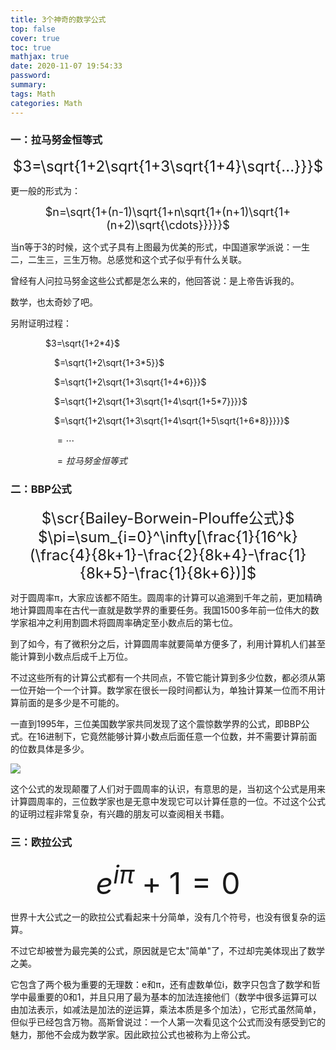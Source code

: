 ```yaml
---
title: 3个神奇的数学公式
top: false
cover: true
toc: true
mathjax: true
date: 2020-11-07 19:54:33
password:
summary:
tags: Math
categories: Math
---
```


### 一：拉马努金恒等式

<font size=5><center>$3=\sqrt{1+2\sqrt{1+3\sqrt{1+4}\sqrt{...}}}$</center></font>

更一般的形式为：

<font size=4><center>$n=\sqrt{1+(n-1)\sqrt{1+n\sqrt{1+(n+1)\sqrt{1+(n+2)\sqrt{\cdots}}}}}$</center></font>

当n等于3的时候，这个式子具有上图最为优美的形式，中国道家学派说：一生二，二生三，三生万物。总感觉和这个式子似乎有什么关联。

曾经有人问拉马努金这些公式都是怎么来的，他回答说：是上帝告诉我的。

数学，也太奇妙了吧。

另附证明过程：

<left>&emsp;&emsp;&emsp;&emsp;$3=\sqrt{1+2*4}$</left>

<left>&emsp;&emsp;&emsp;&emsp;&emsp;$=\sqrt{1+2\sqrt{1+3*5}}$</left>

<left>&emsp;&emsp;&emsp;&emsp;&emsp;$=\sqrt{1+2\sqrt{1+3\sqrt{1+4*6}}}$</left>

<left>&emsp;&emsp;&emsp;&emsp;&emsp;$=\sqrt{1+2\sqrt{1+3\sqrt{1+4\sqrt{1+5*7}}}}$</left>

<left>&emsp;&emsp;&emsp;&emsp;&emsp;$=\sqrt{1+2\sqrt{1+3\sqrt{1+4\sqrt{1+5\sqrt{1+6*8}}}}}$</left>

<left>&emsp;&emsp;&emsp;&emsp;&emsp;$=\cdots$</left>

<left>&emsp;&emsp;&emsp;&emsp;&emsp;$=拉马努金恒等式$</left>

### 二：BBP公式

<font size=5><center>$\scr{Bailey-Borwein-Plouffe公式}$</center></font>
<font size=5><center>$\pi=\sum_{i=0}^\infty[\frac{1}{16^k}(\frac{4}{8k+1}-\frac{2}{8k+4}-\frac{1}{8k+5}-\frac{1}{8k+6})]$</center></font>

对于圆周率π，大家应该都不陌生。圆周率的计算可以追溯到千年之前，更加精确地计算圆周率在古代一直就是数学界的重要任务。我国1500多年前一位伟大的数学家祖冲之利用割圆术将圆周率确定至小数点后的第七位。

到了如今，有了微积分之后，计算圆周率就要简单方便多了，利用计算机人们甚至能计算到小数点后成千上万位。

不过这些所有的计算公式都有一个共同点，不管它能计算到多少位数，都必须从第一位开始一个一个计算。数学家在很长一段时间都认为，单独计算某一位而不用计算前面的是多少是不可能的。

一直到1995年，三位美国数学家共同发现了这个震惊数学界的公式，即BBP公式。在16进制下，它竟然能够计算小数点后面任意一个位数，并不需要计算前面的位数具体是多少。

![](pi.jpg)

这个公式的发现颠覆了人们对于圆周率的认识，有意思的是，当初这个公式是用来计算圆周率的，三位数学家也是无意中发现它可以计算任意的一位。不过这个公式的证明过程非常复杂，有兴趣的朋友可以查阅相关书籍。

### 三：欧拉公式

<font size=7><center>$e^{i\pi}+1=0$</center></font>

世界十大公式之一的欧拉公式看起来十分简单，没有几个符号，也没有很复杂的运算。

不过它却被誉为最完美的公式，原因就是它太"简单"了，不过却完美体现出了数学之美。

它包含了两个极为重要的无理数：e和π，还有虚数单位i，数字只包含了数学和哲学中最重要的0和1，并且只用了最为基本的加法连接他们（数学中很多运算可以由加法表示，如减法是加法的逆运算，乘法本质是多个加法），它形式虽然简单，但似乎已经包含万物。高斯曾说过：一个人第一次看见这个公式而没有感受到它的魅力，那他不会成为数学家。因此欧拉公式也被称为上帝公式。
